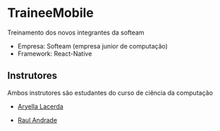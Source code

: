 # TraineeMobile
Treinamento dos novos integrantes da softeam

* Empresa: Softeam (empresa junior de computação)
* Framework: React-Native


## Instrutores
Ambos instrutores são estudantes do curso de ciência da computação
* [Aryella Lacerda](https://github.com/aryella18)

* [Raul Andrade](https://github.com/andraderaul)


